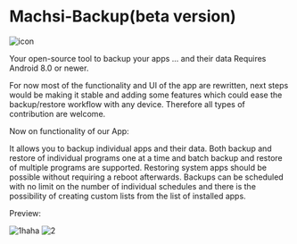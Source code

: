 # Machsi-Backup(beta version)

![icon](https://user-images.githubusercontent.com/80721588/111226792-fe7c4b00-85b7-11eb-87ae-b2f11ff6e9a4.png)

Your open-source tool to backup your apps ... and their data
Requires Android 8.0 or newer.

For now most of the functionality and UI of the app are rewritten, next steps would be making it stable and adding some features which could ease the backup/restore workflow with any device. Therefore all types of contribution are welcome.

Now on functionality of our App:

It allows you to backup individual apps and their data.
Both backup and restore of individual programs one at a time and batch backup and restore of multiple programs are supported.
Restoring system apps should be possible without requiring a reboot afterwards.
Backups can be scheduled with no limit on the number of individual schedules and there is the possibility of creating custom lists from the list of installed apps.

Preview:

![1haha](https://user-images.githubusercontent.com/80721588/111226589-bb21dc80-85b7-11eb-9c53-64e0048c9b23.png)
![2](https://user-images.githubusercontent.com/80721588/111227057-6337a580-85b8-11eb-9e87-6f43731b1be5.png)
